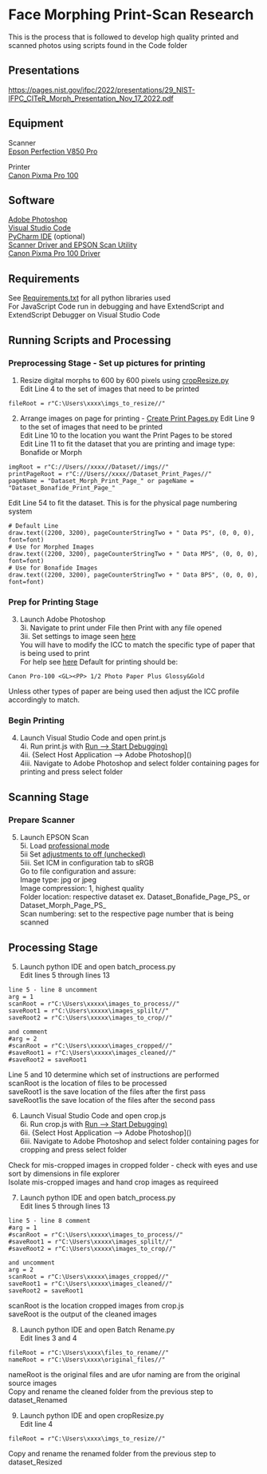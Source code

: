 # Face Morphing Print-Scan Research

This is the process that is followed to develop high quality printed and scanned photos using scripts found in the Code folder  

## Presentations
https://pages.nist.gov/ifpc/2022/presentations/29_NIST-IFPC_CITeR_Morph_Presentation_Nov_17_2022.pdf

## Equipment

Scanner  
[Epson Perfection V850 Pro](https://epson.com/For-Work/Scanners/Photo-and-Graphics/Epson-Perfection-V850-Pro-Photo-Scanner/p/B11B224201)  

Printer  
[Canon Pixma Pro 100](https://www.usa.canon.com/support/p/pixma-pro-100)  

## Software
[Adobe Photoshop](https://helpx.adobe.com/photoshop/get-started.html)  
[Visual Studio Code](https://code.visualstudio.com/download)  
[PyCharm IDE](https://www.jetbrains.com/help/pycharm/installation-guide.html) (optional)  
[Scanner Driver and EPSON Scan Utility](https://epson.com/Support/Scanners/Perfection-Series/Epson-Perfection-V850-Pro/s/SPT_B11B224201)  
[Canon Pixma Pro 100 Driver](https://www.usa.canon.com/support/p/pixma-pro-100)  


## Requirements
See [Requirements.txt](https://github.com/rneddojr/Face-Morphing-Research/blob/695b36eadd654adc9eb9cf6734fb0f6177676ea8/Requirements.txt) for all python libraries used  
For JavaScript Code run in debugging and have ExtendScript and ExtendScript Debugger on Visual Studio Code  

## Running Scripts and Processing  

### Preprocessing Stage - Set up pictures for printing

1. Resize digital morphs to 600 by 600 pixels using [cropResize.py]()  
Edit Line 4 to the set of images that need to be printed  
```
fileRoot = r"C:\Users\xxxx\imgs_to_resize//"
```

2. Arrange images on page for printing - [Create Print Pages.py]()
Edit Line 9 to the set of images that need to be printed  
Edit Line 10 to the location you want the Print Pages to be stored  
Edit Line 11 to fit the dataset that you are printing and image type: Bonafide or Morph  
```
imgRoot = r"C://Users//xxxx//Dataset//imgs//"
printPageRoot = r"C://Users//xxxx//Dataset_Print_Pages//"
pageName = "Dataset_Morph_Print_Page_" or pageName = "Dataset_Bonafide_Print_Page_"
```

Edit Line 54 to fit the dataset. This is for the physical page numbering system
```
# Default Line
draw.text((2200, 3200), pageCounterStringTwo + " Data PS", (0, 0, 0), font=font)
# Use for Morphed Images
draw.text((2200, 3200), pageCounterStringTwo + " Data MPS", (0, 0, 0), font=font)
# Use for Bonafide Images
draw.text((2200, 3200), pageCounterStringTwo + " Data BPS", (0, 0, 0), font=font)
```

### Prep for Printing Stage
3. Launch Adobe Photoshop  
3i. Navigate to print under File then Print with any file opened  
3ii. Set settings to image seen [here](https://github.com/rneddojr/Face-Morphing-Research/blob/00568c74c8d94f527ac85f823047209291cebe7e/Assisting%20Images/Photoshop%20Settings/Photoshop%20Print%20Settings.png)  
You will have to modify the ICC to match the specific type of paper that is being used to print  
For help see [here]() 
Default for printing should be:
```
Canon Pro-100 <GL><PP> 1/2 Photo Paper Plus Glossy&Gold  
```
Unless other types of paper are being used then adjust the ICC profile accordingly to match.

### Begin Printing
4. Launch Visual Studio Code and open print.js  
4i. Run print.js with [Run --> Start Debugging)]()  
4ii. {Select Host Application --> Adobe Photoshop]()  
4iii. Navigate to Adobe Photoshop and select folder containing pages for printing and press select folder  

## Scanning Stage

### Prepare Scanner
5. Launch EPSON Scan  
5i. Load [professional mode]()  
5ii Set [adjustments to off (unchecked)]()  
5iii. Set ICM in configuration tab to sRGB  
Go to file configuration and assure:  
Image type: jpg or jpeg  
Image compression: 1, highest quality  
Folder location: respective dataset ex. Dataset_Bonafide_Page_PS_ or Dataset_Morph_Page_PS_  
Scan numbering: set to the respective page number that is being scanned  

## Processing Stage

5. Launch python IDE and open batch_process.py  
Edit lines 5 through lines 13  
```
line 5 - line 8 uncomment
arg = 1
scanRoot = r"C:\Users\xxxxx\images_to_process//"
saveRoot1 = r"C:\Users\xxxxx\images_splilt//"
saveRoot2 = r"C:\Users\xxxxx\images_to_crop//"

and comment 
#arg = 2
#scanRoot = r"C:\Users\xxxxx\images_cropped//"
#saveRoot1 = r"C:\Users\xxxxx\images_cleaned//"
#saveRoot2 = saveRoot1
```
Line 5 and 10 determine which set of instructions are performed  
scanRoot is the location of files to be processed  
saveRoot1 is the save location of the files after the first pass  
saveRoot1is the save location of the files after the second pass    

6. Launch Visual Studio Code and open crop.js  
6i. Run crop.js with [Run --> Start Debugging)]()  
6ii. {Select Host Application --> Adobe Photoshop]()  
6iii. Navigate to Adobe Photoshop and select folder containing pages for cropping and press select folder  

Check for mis-cropped images in cropped folder - check with eyes and use sort by dimensions in file explorer  
Isolate mis-cropped images and hand crop images as requireed  

7. Launch python IDE and open batch_process.py  
Edit lines 5 through lines 13  
```
line 5 - line 8 comment
#arg = 1
#scanRoot = r"C:\Users\xxxxx\images_to_process//"
#saveRoot1 = r"C:\Users\xxxxx\images_splilt//"
#saveRoot2 = r"C:\Users\xxxxx\images_to_crop//"

and uncomment 
arg = 2
scanRoot = r"C:\Users\xxxxx\images_cropped//"
saveRoot1 = r"C:\Users\xxxxx\images_cleaned//"
saveRoot2 = saveRoot1
```
scanRoot is the location cropped images from crop.js  
saveRoot is the output of the cleaned images  

8. Launch python IDE and open Batch Rename.py   
Edit lines 3 and 4
```
fileRoot = r"C:\Users\xxxx\files_to_rename//"
nameRoot = r"C:\Users\xxxx\original_files//"
```
nameRoot is the original files and are ufor naming are from the original source images  
Copy and rename the cleaned folder from the previous step to dataset_Renamed  

9. Launch python IDE and open cropResize.py  
Edit line 4
```
fileRoot = r"C:\Users\xxxx\imgs_to_resize//"
```
Copy and rename the renamed folder from the previous step to dataset_Resized  
